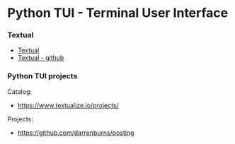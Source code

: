 # Python TUI - Terminal User Interface

### Textual

- [Textual](https://textual.textualize.io/)
- [Textual - github](https://github.com/textualize/textual)


### Python TUI projects

Catalog:

- https://www.textualize.io/projects/

Projects:

- https://github.com/darrenburns/posting
